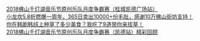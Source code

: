   
[2018佛山千灯湖音乐节原创乐队月度争霸赛（桂城凯德广场站）](http://www.dianyue.me/archives/908/6kocb4wrrkqn4npr/)  
[小龙坎5.8折燃爆一周年，365日卖出10000+份毛肚，感谢10万佛山街坊支持！](http://www.dianyue.me/archives/562/pe3dioy6o0za4o7i/)  
[你在韩剧韩综上种草了多少美食？我吃了9道带你来拔草！](http://www.dianyue.me/archives/176/sn1h7sthrn8oekg1/)  
[2018佛山千灯湖音乐节原创乐队月度争霸赛（凯德站）精彩回顾](http://www.dianyue.me/archives/911/ypj6276ae9aahmft/)